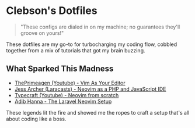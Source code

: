 # Clebson's Dotfiles

> "These configs are dialed in on my machine; no guarantees they'll groove on yours!"

These dotfiles are my go-to for turbocharging my coding flow, cobbled together from a mix of tutorials that got my brain buzzing.

## What Sparked This Madness

- [ThePrimeagen (Youtube) - Vim As Your Editor](https://www.youtube.com/watch?v=X6AR2RMB5tE)
- [Jess Archer (Laracasts) - Neovim as a PHP and JavaScript IDE](https://laracasts.com/series/neovim-as-a-php-ide)
- [Typecraft (Youtube) - Neovim from scratch](https://www.youtube.com/watch?v=zHTeCSVAFNY)
- [Adib Hanna - The Laravel Neovim Setup ](https://www.youtube.com/watch?v=OCKuoEOQ_BA)

These legends lit the fire and showed me the ropes to craft a setup that's all about coding like a boss.

